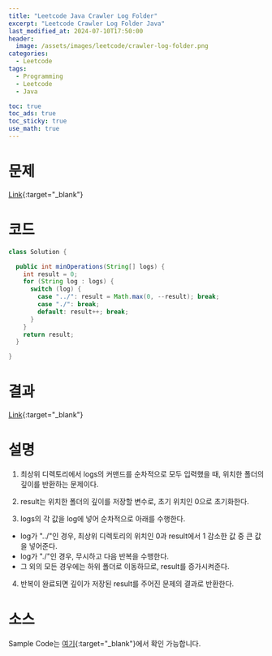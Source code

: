```yaml
---
title: "Leetcode Java Crawler Log Folder"
excerpt: "Leetcode Crawler Log Folder Java"
last_modified_at: 2024-07-10T17:50:00
header:
  image: /assets/images/leetcode/crawler-log-folder.png
categories:
  - Leetcode
tags:
  - Programming
  - Leetcode
  - Java

toc: true
toc_ads: true
toc_sticky: true
use_math: true
---
```

# 문제
[Link](https://leetcode.com/problems/crawler-log-folder/){:target="_blank"}

# 코드
```java
class Solution {

  public int minOperations(String[] logs) {
    int result = 0;
    for (String log : logs) {
      switch (log) {
        case "../": result = Math.max(0, --result); break;
        case "./": break;
        default: result++; break;
      }
    }
    return result;
  }

}
```

# 결과
[Link](https://leetcode.com/problems/crawler-log-folder/submissions/1316181068/){:target="_blank"}

# 설명
1. 최상위 디렉토리에서 logs의 커맨드를 순차적으로 모두 입력했을 때, 위치한 폴더의 깊이를 반환하는 문제이다.

2. result는 위치한 폴더의 깊이를 저장할 변수로, 초기 위치인 0으로 초기화한다.

3. logs의 각 값을 log에 넣어 순차적으로 아래를 수행한다.
- log가 "../"인 경우, 최상위 디렉토리의 위치인 0과 result에서 1 감소한 값 중 큰 값을 넣어준다.
- log가 "./"인 경우, 무시하고 다음 반복을 수행한다.
- 그 외의 모든 경우에는 하위 폴더로 이동하므로, result를 증가시켜준다.

4. 반복이 완료되면 깊이가 저장된 result를 주어진 문제의 결과로 반환한다.

# 소스
Sample Code는 [여기](https://github.com/GracefulSoul/leetcode/blob/master/src/main/java/gracefulsoul/problems/CrawlerLogFolder.java){:target="_blank"}에서 확인 가능합니다.